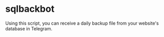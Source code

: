 # sqlbackbot
Using this script, you can receive a daily backup file from your website's database in Telegram.
